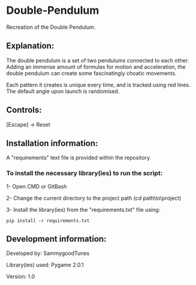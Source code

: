 # Double-Pendulum
Recreation of the Double Pendulum.

## Explanation:

The double pendulum is a set of two pendulums connected to each other.
Adding an immense amount of formulas for motion and acceleration, the double pendulum can create some fascinatingly choatic movements.

Each pattern it creates is unique every time, and is tracked using red lines.
The default angle upon launch is randomised.


## Controls:

[Escape] -> Reset


## Installation information:

A "requirements" text file is provided within the repository.


### To install the necessary library(ies) to run the script:

1- Open CMD or GitBash


2- Change the current directory to the project path (cd path\\to\\project)


3- Install the library(ies) from the "requirements.txt" file using:
  ```
  pip install -r requirements.txt
  ```

## Development information:

Developed by: SammygoodTunes


Library(ies) used: Pygame 2.0.1


Version: 1.0

